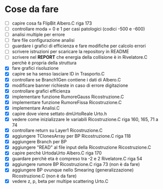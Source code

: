 # Cose da fare
- [ ] capire cosa fa FlipBit                                        Albero.C                riga 173
- [ ] controllare moda = 0 e 1 per casi patologici (codici -500 e -600)
- [ ] analisi multiple per errore
- [ ] fare file configurazione analisi
- [ ] guardare i grafici di efficienza e fare modifiche per calcolo errori
- [ ] scrivere istruzioni per scaricare la repository in README
- [ ] scrivere nel **REPORT** che energia della collisione è in Rivelatore.C perchè è propria della struttura
- [x] fare grafici risoluzione
- [x] capire se ha senso lasciare ID in Trasporto.C 
- [x] controllare se Branch1Gen contiene i dati di Albero.C
- [x] modificare banner richieste in caso di errore digitazione
- [x] controllare grafici efficienza
- [x] implementare funzione RumoreGauss                             Ricostruzione.C
- [x] implementare funzione RumoreFissa                             Ricostruzione.C
- [x] implementare Analisi.C    
- [x] capire dove viene settato dmUrtoReale                         Urto.h
- [x] vedere come inizializzare le variabili                        Ricostruzione.C      riga 160, 165, 71 a 74
- [x] controllare return su Layer1                                  Ricostruzione.C
- [x] aggiungere TClonesArray per BP                                Ricostruzione.C         riga 118
- [x] aggiungere Branch per BP
- [x] aggiungere "READ" al file input della Ricostruzione           Ricostruzione.C
- [x] capire perchè UrtodaUrto                                      Albero.C                riga 170
- [x] guardare perchè eta è compreso tra -2 e 2                     Rivelatore.C            riga 54
- [x] aggiungere rumore BP                                          Ricostruzione.C         riga 73 (non è da fare)
- [x] aggiungere BP ovunque nello Smearing (generalizzazione)       Ricostruzione.C            (non è da fare)
- [x] vedere z, p, beta per multipe scattering                      Urto.C